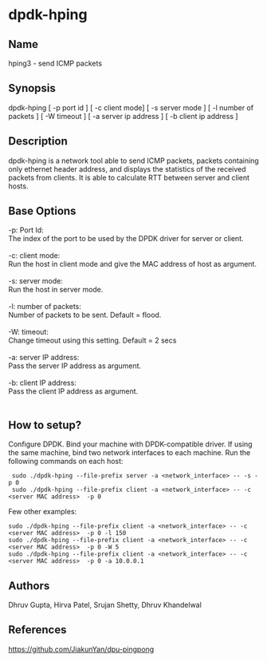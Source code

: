 # dpdk-hping

## Name
hping3 - send ICMP packets

## Synopsis
dpdk-hping [ -p port id ] [ -c client mode] [ -s server mode ] [ -l number of packets ] [ -W timeout ] [ -a server ip address ] [ -b client ip address ]

## Description
dpdk-hping is a network tool able to send ICMP packets, packets containing only ethernet header address, and displays the statistics of the received packets from clients. It is able to calculate RTT between server and client hosts. 

## Base Options

-p: Port Id: <br>
    The index of the port to be used by the DPDK driver for server or client. <br>
    <br>
-c: client mode: <br>
    Run the host in client mode and give the MAC address of host as argument.<br>
    <br>
-s: server mode:<br>
    Run the host in server mode. <br>
    <br>
-l: number of packets:<br>
    Number of packets to be sent. Default = flood.<br>
    <br>
-W: timeout:<br>
    Change timeout using this setting. Default = 2 secs<br>
    <br>
-a: server IP address:<br>
    Pass the server IP address as argument.<br>
    <br>
-b: client IP address:<br>
    Pass the client IP address as argument. <br>
    <br>
## How to setup?
Configure DPDK.
Bind your machine with DPDK-compatible driver. If using the same machine, bind two network interfaces to each machine. 
Run the following commands on each host: 
```
 sudo ./dpdk-hping --file-prefix server -a <network_interface> -- -s -p 0
 sudo ./dpdk-hping --file-prefix client -a <network_interface> -- -c <server MAC address>  -p 0
```
Few other examples: 
```
sudo ./dpdk-hping --file-prefix client -a <network_interface> -- -c <server MAC address>  -p 0 -l 150
sudo ./dpdk-hping --file-prefix client -a <network_interface> -- -c <server MAC address>  -p 0 -W 5
sudo ./dpdk-hping --file-prefix client -a <network_interface> -- -c <server MAC address>  -p 0 -a 10.0.0.1
```
## Authors
Dhruv Gupta, Hirva Patel, Srujan Shetty, Dhruv Khandelwal

## References
https://github.com/JiakunYan/dpu-pingpong
